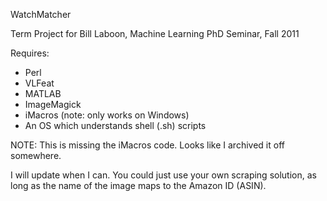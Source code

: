 WatchMatcher 

Term Project for Bill Laboon, Machine Learning PhD Seminar, Fall 2011

Requires:
  * Perl
  * VLFeat
  * MATLAB
  * ImageMagick
  * iMacros (note: only works on Windows)
  * An OS which understands shell (.sh) scripts

NOTE:
   This is missing the iMacros code.  Looks like I archived it off somewhere.

   I will update when I can.  You could just use your own scraping solution, as long as the name of the image maps to the Amazon ID (ASIN).
